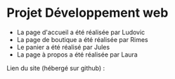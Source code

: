 # Projet Développement web

- La page d'accueil a été réalisée par Ludovic
- La page de boutique a été réalisée par Rimes
- Le panier a été réalisé par Jules
- La page à propos a été réalisée par Laura



Lien du site (hébergé sur github) :
